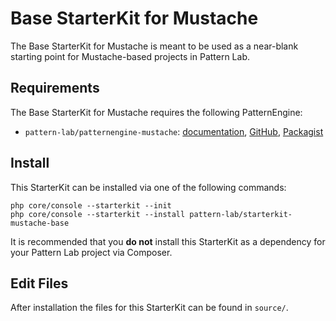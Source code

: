 # Base StarterKit for Mustache

The Base StarterKit for Mustache is meant to be used as a near-blank starting point for Mustache-based projects in Pattern Lab.

## Requirements

The Base StarterKit for Mustache requires the following PatternEngine:

* `pattern-lab/patternengine-mustache`: [documentation](https://github.com/pattern-lab/patternengine-php-mustache#mustache-patternengine-for-pattern-lab), [GitHub](https://github.com/pattern-lab/patternengine-php-mustache), [Packagist](https://packagist.org/packages/pattern-lab/patternengine-mustache)

## Install

This StarterKit can be installed via one of the following commands:

    php core/console --starterkit --init
    php core/console --starterkit --install pattern-lab/starterkit-mustache-base

It is recommended that you **do not** install this StarterKit as a dependency for your Pattern Lab project via Composer.

## Edit Files

After installation the files for this StarterKit can be found in `source/`.
